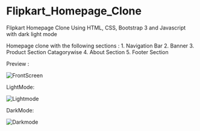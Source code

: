 # Flipkart_Homepage_Clone
Flipkart Homepage Clone Using HTML, CSS, Bootstrap 3 and Javascript with dark light mode

Homepage clone with the following sections :
                  1. Navigation Bar
                  2. Banner
                  3. Product Section Catagorywise
                  4. About Section
                  5. Footer Section
                  
                  
Preview :



![FrontScreen](https://user-images.githubusercontent.com/69724446/235335379-3b544d6c-1648-4753-bbd1-5a58af905747.png)

LightMode:


![Lightmode](https://user-images.githubusercontent.com/69724446/235335385-7b7658b2-7945-42d0-bc7b-86252f51080d.png)


DarkMode:

![Darkmode](https://user-images.githubusercontent.com/69724446/235335394-d61c8da9-118d-46ba-a878-fbda24b9bfa1.png)
